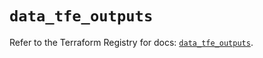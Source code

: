 # `data_tfe_outputs`

Refer to the Terraform Registry for docs: [`data_tfe_outputs`](https://registry.terraform.io/providers/hashicorp/tfe/0.60.0/docs/data-sources/outputs).
